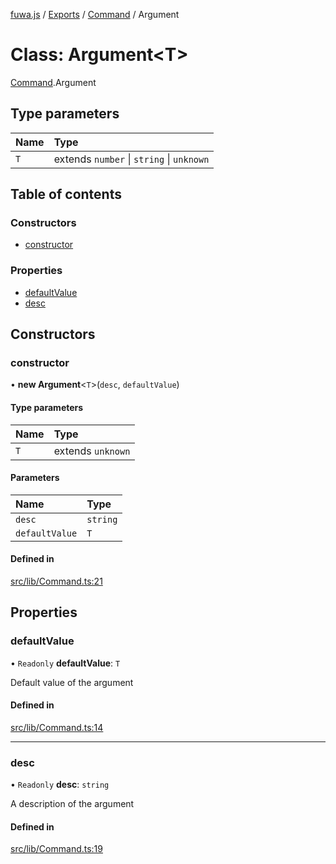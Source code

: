 [fuwa.js](../README.md) / [Exports](../modules.md) / [Command](../modules/Command.md) / Argument

# Class: Argument<T\>

[Command](../modules/Command.md).Argument

## Type parameters

| Name | Type |
| :------ | :------ |
| `T` | extends `number` \| `string` \| `unknown` |

## Table of contents

### Constructors

- [constructor](Command.Argument.md#constructor)

### Properties

- [defaultValue](Command.Argument.md#defaultvalue)
- [desc](Command.Argument.md#desc)

## Constructors

### constructor

• **new Argument**<`T`\>(`desc`, `defaultValue`)

#### Type parameters

| Name | Type |
| :------ | :------ |
| `T` | extends `unknown` |

#### Parameters

| Name | Type |
| :------ | :------ |
| `desc` | `string` |
| `defaultValue` | `T` |

#### Defined in

[src/lib/Command.ts:21](https://github.com/Fuwajs/Fuwa.js/blob/5bd8aa0/src/lib/Command.ts#L21)

## Properties

### defaultValue

• `Readonly` **defaultValue**: `T`

Default value of the argument

#### Defined in

[src/lib/Command.ts:14](https://github.com/Fuwajs/Fuwa.js/blob/5bd8aa0/src/lib/Command.ts#L14)

___

### desc

• `Readonly` **desc**: `string`

A description of the argument

#### Defined in

[src/lib/Command.ts:19](https://github.com/Fuwajs/Fuwa.js/blob/5bd8aa0/src/lib/Command.ts#L19)
